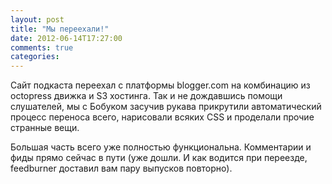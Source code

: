 ```yaml
---
layout: post
title: "Мы переехали!"
date: 2012-06-14T17:27:00
comments: true
categories:
---
```


Сайт подкаста переехал с платформы blogger.com на комбинацию из octopress движка и S3 хостинга. Так и не дождавшись помощи слушателей, мы с Бобуком засучив рукава прикрутили автоматический процесс переноса всего, нарисовали всяких CSS и проделали прочие странные вещи.

Большая часть всего уже полностью функциональна. Комментарии и фиды прямо сейчас в пути (уже дошли. И как водится при переезде, feedburner доставил вам пару выпусков повторно).
